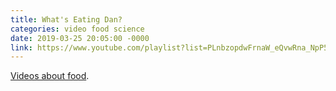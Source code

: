 ```yaml
---
title: What's Eating Dan?
categories: video food science
date: 2019-03-25 20:05:00 -0000
link: https://www.youtube.com/playlist?list=PLnbzopdwFrnaW_eQvwRna_NpP5A3az9m0
---
```

[Videos about food](https://www.youtube.com/playlist?list=PLnbzopdwFrnaW_eQvwRna_NpP5A3az9m0).
